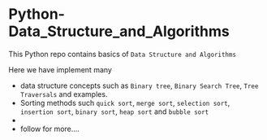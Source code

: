 # Python-Data_Structure_and_Algorithms
This Python repo contains basics of `Data Structure and Algorithms` 

Here we have implement many 
- data structure concepts such as `Binary tree`, `Binary Search Tree`, `Tree Traversals` and examples.
- Sorting methods such `quick sort`, `merge sort`, `selection sort`, `insertion sort`, `binary sort`, `heap sort` and `bubble sort`
-
- follow for more....
